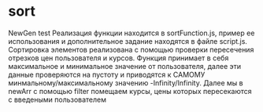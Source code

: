 # sort
NewGen test
Реализация функции находится в sortFunction.js, пример ее использования и дополнительное задание находятся в файле script.js.
Сортировка элементов реализована с помощью проверки пересечения отрезков цен пользователя и курсов. Функция принимает в себя максимальное и минимальное значение от пользователя, далее эти данные проверяются на пустоту и приводятся к САМОМУ минмальному/максимальному значению -Infinity/Infinity. Далее мы в newArr с помощью filter помещаем курсы, цены которых пересекаются с введеными пользователем
